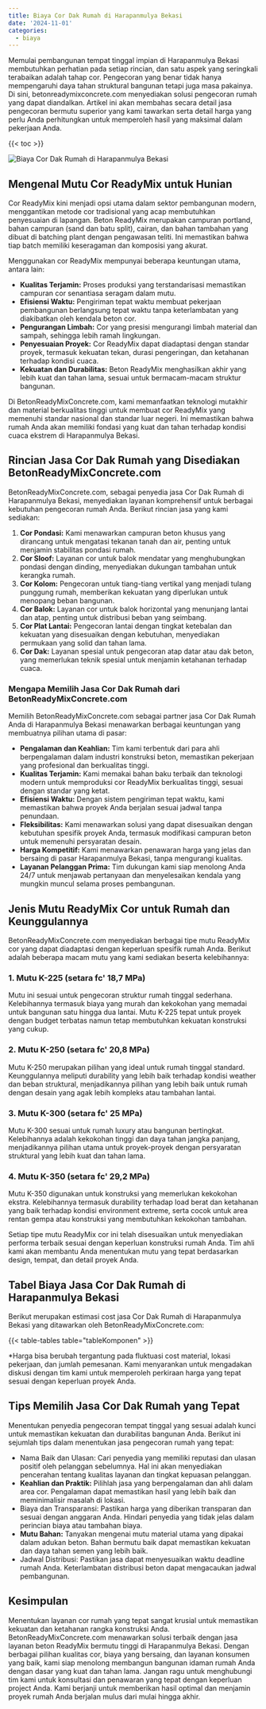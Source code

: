 ```yaml
---
title: Biaya Cor Dak Rumah di Harapanmulya Bekasi
date: '2024-11-01'
categories:
  - biaya
---
```


Memulai pembangunan tempat tinggal impian di Harapanmulya Bekasi membutuhkan perhatian pada setiap rincian, dan satu aspek yang seringkali terabaikan adalah tahap cor. Pengecoran yang benar tidak hanya mempengaruhi daya tahan struktural bangunan tetapi juga masa pakainya. Di sini, betonreadymixconcrete.com menyediakan solusi pengecoran rumah yang dapat diandalkan. Artikel ini akan membahas secara detail jasa pengecoran bermutu superior yang kami tawarkan serta detail harga yang perlu Anda perhitungkan untuk memperoleh hasil yang maksimal dalam pekerjaan Anda.

{{< toc >}}

![Biaya Cor Dak Rumah di Harapanmulya Bekasi](https://betoncor8.github.io/cor/harga-beton-readymix-concrete%20(10).png)

## Mengenal Mutu Cor ReadyMix untuk Hunian

Cor ReadyMix kini menjadi opsi utama dalam sektor pembangunan modern, menggantikan metode cor tradisional yang acap membutuhkan penyesuaian di lapangan. Beton ReadyMix merupakan campuran portland, bahan campuran (sand dan batu split), cairan, dan bahan tambahan yang dibuat di batching plant dengan pengawasan teliti. Ini memastikan bahwa tiap batch memiliki keseragaman dan komposisi yang akurat.

Menggunakan cor ReadyMix mempunyai beberapa keuntungan utama, antara lain:

- **Kualitas Terjamin:** Proses produksi yang terstandarisasi memastikan campuran cor senantiasa seragam dalam mutu.
- **Efisiensi Waktu:** Pengiriman tepat waktu membuat pekerjaan pembangunan berlangsung tepat waktu tanpa keterlambatan yang diakibatkan oleh kendala beton cor.
- **Pengurangan Limbah:** Cor yang presisi mengurangi limbah material dan sampah, sehingga lebih ramah lingkungan.
- **Penyesuaian Proyek:** Cor ReadyMix dapat diadaptasi dengan standar proyek, termasuk kekuatan tekan, durasi pengeringan, dan ketahanan terhadap kondisi cuaca.
- **Kekuatan dan Durabilitas:** Beton ReadyMix menghasilkan akhir yang lebih kuat dan tahan lama, sesuai untuk bermacam-macam struktur bangunan.

Di BetonReadyMixConcrete.com, kami memanfaatkan teknologi mutakhir dan material berkualitas tinggi untuk membuat cor ReadyMix yang memenuhi standar nasional dan standar luar negeri. Ini memastikan bahwa rumah Anda akan memiliki fondasi yang kuat dan tahan terhadap kondisi cuaca ekstrem di Harapanmulya Bekasi.

## Rincian Jasa Cor Dak Rumah yang Disediakan BetonReadyMixConcrete.com

BetonReadyMixConcrete.com, sebagai penyedia jasa Cor Dak Rumah di Harapanmulya Bekasi, menyediakan layanan komprehensif untuk berbagai kebutuhan pengecoran rumah Anda. Berikut rincian jasa yang kami sediakan:

1. **Cor Pondasi:** Kami menawarkan campuran beton khusus yang dirancang untuk mengatasi tekanan tanah dan air, penting untuk menjamin stabilitas pondasi rumah.
2. **Cor Sloof:** Layanan cor untuk balok mendatar yang menghubungkan pondasi dengan dinding, menyediakan dukungan tambahan untuk kerangka rumah.
3. **Cor Kolom:** Pengecoran untuk tiang-tiang vertikal yang menjadi tulang punggung rumah, memberikan kekuatan yang diperlukan untuk menopang beban bangunan.
4. **Cor Balok:** Layanan cor untuk balok horizontal yang menunjang lantai dan atap, penting untuk distribusi beban yang seimbang.
5. **Cor Plat Lantai:** Pengecoran lantai dengan tingkat ketebalan dan kekuatan yang disesuaikan dengan kebutuhan, menyediakan permukaan yang solid dan tahan lama.
6. **Cor Dak:** Layanan spesial untuk pengecoran atap datar atau dak beton, yang memerlukan teknik spesial untuk menjamin ketahanan terhadap cuaca.

### Mengapa Memilih Jasa Cor Dak Rumah dari BetonReadyMixConcrete.com

Memilih BetonReadyMixConcrete.com sebagai partner jasa Cor Dak Rumah Anda di Harapanmulya Bekasi menawarkan berbagai keuntungan yang membuatnya pilihan utama di pasar:

- **Pengalaman dan Keahlian:** Tim kami terbentuk dari para ahli berpengalaman dalam industri konstruksi beton, memastikan pekerjaan yang profesional dan berkualitas tinggi.
- **Kualitas Terjamin:** Kami memakai bahan baku terbaik dan teknologi modern untuk memproduksi cor ReadyMix berkualitas tinggi, sesuai dengan standar yang ketat.
- **Efisiensi Waktu:** Dengan sistem pengiriman tepat waktu, kami memastikan bahwa proyek Anda berjalan sesuai jadwal tanpa penundaan.
- **Fleksibilitas:** Kami menawarkan solusi yang dapat disesuaikan dengan kebutuhan spesifik proyek Anda, termasuk modifikasi campuran beton untuk memenuhi persyaratan desain.
- **Harga Kompetitif:** Kami menawarkan penawaran harga yang jelas dan bersaing di pasar Harapanmulya Bekasi, tanpa mengurangi kualitas.
- **Layanan Pelanggan Prima:** Tim dukungan kami siap menolong Anda 24/7 untuk menjawab pertanyaan dan menyelesaikan kendala yang mungkin muncul selama proses pembangunan.

## Jenis Mutu ReadyMix Cor untuk Rumah dan Keunggulannya

BetonReadyMixConcrete.com menyediakan berbagai tipe mutu ReadyMix cor yang dapat diadaptasi dengan keperluan spesifik rumah Anda. Berikut adalah beberapa macam mutu yang kami sediakan beserta kelebihannya:

### 1\. Mutu K-225 (setara fc' 18,7 MPa)

Mutu ini sesuai untuk pengecoran struktur rumah tinggal sederhana. Kelebihannya termasuk biaya yang murah dan kekokohan yang memadai untuk bangunan satu hingga dua lantai. Mutu K-225 tepat untuk proyek dengan budget terbatas namun tetap membutuhkan kekuatan konstruksi yang cukup.

### 2\. Mutu K-250 (setara fc' 20,8 MPa)

Mutu K-250 merupakan pilihan yang ideal untuk rumah tinggal standard. Keunggulannya meliputi durability yang lebih baik terhadap kondisi weather dan beban struktural, menjadikannya pilihan yang lebih baik untuk rumah dengan desain yang agak lebih kompleks atau tambahan lantai.

### 3\. Mutu K-300 (setara fc' 25 MPa)

Mutu K-300 sesuai untuk rumah luxury atau bangunan bertingkat. Kelebihannya adalah kekokohan tinggi dan daya tahan jangka panjang, menjadikannya pilihan utama untuk proyek-proyek dengan persyaratan struktural yang lebih kuat dan tahan lama.

### 4\. Mutu K-350 (setara fc' 29,2 MPa)

Mutu K-350 digunakan untuk konstruksi yang memerlukan kekokohan ekstra. Kelebihannya termasuk durability terhadap load berat dan ketahanan yang baik terhadap kondisi environment extreme, serta cocok untuk area rentan gempa atau konstruksi yang membutuhkan kekokohan tambahan.

Setiap tipe mutu ReadyMix cor ini telah disesuaikan untuk menyediakan performa terbaik sesuai dengan keperluan konstruksi rumah Anda. Tim ahli kami akan membantu Anda menentukan mutu yang tepat berdasarkan design, tempat, dan detail proyek Anda.

## Tabel Biaya Jasa Cor Dak Rumah di Harapanmulya Bekasi

Berikut merupakan estimasi cost jasa Cor Dak Rumah di Harapanmulya Bekasi yang ditawarkan oleh BetonReadyMixConcrete.com:

{{< table-tables table="tableKomponen" >}}

\*Harga bisa berubah tergantung pada fluktuasi cost material, lokasi pekerjaan, dan jumlah pemesanan. Kami menyarankan untuk mengadakan diskusi dengan tim kami untuk memperoleh perkiraan harga yang tepat sesuai dengan keperluan proyek Anda.

## Tips Memilih Jasa Cor Dak Rumah yang Tepat

Menentukan penyedia pengecoran tempat tinggal yang sesuai adalah kunci untuk memastikan kekuatan dan durabilitas bangunan Anda. Berikut ini sejumlah tips dalam menentukan jasa pengecoran rumah yang tepat:

- Nama Baik dan Ulasan: Cari penyedia yang memiliki reputasi dan ulasan positif oleh pelanggan sebelumnya. Hal ini akan menyediakan pencerahan tentang kualitas layanan dan tingkat kepuasan pelanggan.
- **Keahlian dan Praktik:** Pilihlah jasa yang berpengalaman dan ahli dalam area cor. Pengalaman dapat memastikan hasil yang lebih baik dan meminimalisir masalah di lokasi.
- Biaya dan Transparansi: Pastikan harga yang diberikan transparan dan sesuai dengan anggaran Anda. Hindari penyedia yang tidak jelas dalam perincian biaya atau tambahan biaya.
- **Mutu Bahan:** Tanyakan mengenai mutu material utama yang dipakai dalam adukan beton. Bahan bermutu baik dapat memastikan kekuatan dan daya tahan semen yang lebih baik.
- Jadwal Distribusi: Pastikan jasa dapat menyesuaikan waktu deadline rumah Anda. Keterlambatan distribusi beton dapat mengacaukan jadwal pembangunan.

## Kesimpulan

Menentukan layanan cor rumah yang tepat sangat krusial untuk memastikan kekuatan dan ketahanan rangka konstruksi Anda. BetonReadyMixConcrete.com menawarkan solusi terbaik dengan jasa layanan beton ReadyMix bermutu tinggi di Harapanmulya Bekasi. Dengan berbagai pilihan kualitas cor, biaya yang bersaing, dan layanan konsumen yang baik, kami siap menolong membangun bangunan idaman rumah Anda dengan dasar yang kuat dan tahan lama. Jangan ragu untuk menghubungi tim kami untuk konsultasi dan penawaran yang tepat dengan keperluan project Anda. Kami berjanji untuk memberikan hasil optimal dan menjamin proyek rumah Anda berjalan mulus dari mulai hingga akhir.
